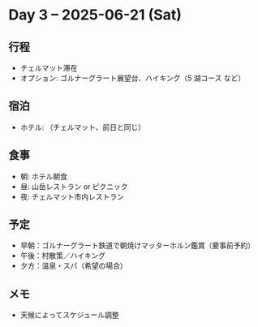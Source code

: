 # Day 3 – 2025-06-21 (Sat)

## 行程
- チェルマット滞在
- オプション: ゴルナーグラート展望台、ハイキング（5 湖コース など）

## 宿泊
- ホテル: （チェルマット、前日と同じ）

## 食事
- 朝: ホテル朝食
- 昼: 山岳レストラン or ピクニック
- 夜: チェルマット市内レストラン

## 予定
- 早朝：ゴルナーグラート鉄道で朝焼けマッターホルン鑑賞（要事前予約）
- 午後：村散策／ハイキング
- 夕方：温泉・スパ（希望の場合）

## メモ
- 天候によってスケジュール調整 